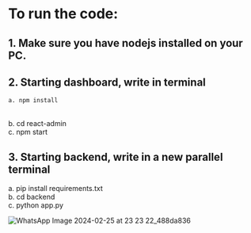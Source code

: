 # To run the code:

## 1. Make sure you have nodejs installed on your PC.

## 2. Starting dashboard, write in terminal
    a. npm install
   </br> b. cd react-admin
   </br> c. npm start

## 3. Starting backend, write in a new parallel terminal
   a. pip install requirements.txt
   </br> b. cd backend
   </br> c. python app.py

   ![WhatsApp Image 2024-02-25 at 23 23 22_488da836](https://github.com/Y-a-s-h-M-i-t-t-a-l/SafeApp/assets/104529934/c455bead-226c-4683-af66-7d2749dece7d)
